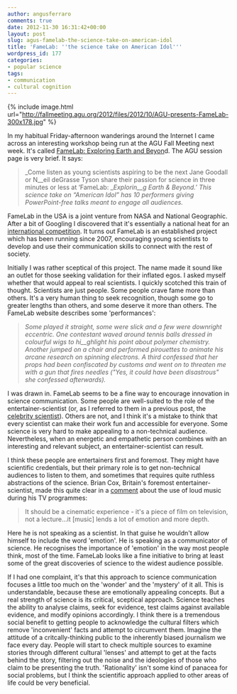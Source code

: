 ```yaml
---
author: angusferraro
comments: true
date: 2012-11-30 16:31:42+00:00
layout: post
slug: agus-famelab-the-science-take-on-american-idol
title: 'FameLab: ''the science take on American Idol'''
wordpress_id: 177
categories:
- popular science
tags:
- communication
- cultural cognition
---
```


{% include image.html
url="http://fallmeeting.agu.org/2012/files/2012/10/AGU-presents-FameLab-300x178.jpg"
%}

In my habitual Friday-afternoon wanderings around the Internet I came
across an interesting workshop being run at the AGU Fall Meeting next
week. It's called
[FameLab: Exploring Earth and Beyon](http://fallmeeting.agu.org/2012/events/famelab-exploring-earth-and-beyond/)d. The
AGU session page is very brief. It says:

>  _Come listen as young scientists aspiring to be the next Jane
> Goodall or N__eil deGrasse Tyson share their passion for science in
> three minutes or less at ‘FameLab: __Explorin__g Earth & Beyond.’
> This science take on “American Idol” has 10 performers giving
> PowerPoint-free talks meant to engage all audiences._ </blockquote>

FameLab in the USA is a joint venture from NASA and National
Geographic. After a bit of Googling I discovered that it's essentially
a national heat for an
[international competition](http://famelab.org/about-us/international-final-2012). It
turns out FameLab is an established project which has been running
since 2007, encouraging young scientists to develop and use their
communication skills to connect with the rest of society.

Initially I was rather sceptical of this project. The name made it
sound like an outlet for those seeking validation for their inflated
egos. I asked myself whether that would appeal to real scientists. I
quickly scotched this train of thought. Scientists are just
people. Some people crave fame more than others. It's a very human
thing to seek recognition, though some go to greater lengths than
others, and some deserve it more than others. The FameLab website
describes some 'performances':

>  _Some played it straight, some were slick and a few were downright
> eccentric. One contestant waved around tennis balls dressed in
> colourful wigs to hi__ghlight his point about polymer
> chemistry. Another jumped on a chair and performed pirouettes to
> animate his arcane research on spinning electrons. A third confessed
> that her props had been confiscated by customs and went on to
> threaten me with a gun that fires needles ("Yes, it could have been
> disastrous" she confessed afterwards)._ </blockquote>

I was drawn in. FameLab seems to be a fine way to encourage innovation
in science communication. Some people are well-suited to the role of
the entertainer-scientist (or, as I referred to them in a previous
post, the
[celebrity scientist](http://angusferraro.wordpress.com/2012/09/25/climate-science-what-makes-it-exciting/)). Others
are not, and I think it's a mistake to think that every scientist can
make their work fun and accessible for everyone. Some science is very
hard to make appealing to a non-technical audience. Nevertheless, when
an energetic and empathetic person combines with an interesting and
relevant subject, an entertainer-scientist can result.

I think these people are entertainers first and foremost. They might
have scientific credentials, but their primary role is to get
non-technical audiences to listen to them, and sometimes that requires
quite ruthless abstractions of the science. Brian Cox, Britain's
foremost entertainer-scientist, made this quite clear in a
[comment](http://www.bbc.co.uk/news/entertainment-arts-12733793) about
the use of loud music during his TV programmes:

> It should be a cinematic experience - it's a piece of film on
> television, not a lecture...it [music] lends a lot of emotion and
> more depth.

Here he is not speaking as a scientist. In that guise he wouldn't
allow himself to include the word 'emotion'. He is speaking as a
communicator of science. He recognises the importance of 'emotion' in
the way most people think, most of the time. FameLab looks like a fine
initiative to bring at least some of the great discoveries of science
to the widest audience possible.

If I had one complaint, it's that this approach to science
communication focuses a little too much on the 'wonder' and the
'mystery' of it all. This is understandable, because these are
emotionally appealing concepts. But a real strength of science is its
critical, sceptical approach. Science teaches the ability to analyse
claims, seek for evidence, test claims against available evidence, and
modify opinions accordingly. I think there is a tremendous social
benefit to getting people to acknowledge the cultural filters which
remove 'inconvenient' facts and attempt to circumvent them. Imagine
the attitude of a critcally-thinking public to the inherently biased
journalism we face every day. People will start to check multiple
sources to examine stories through different cultural 'lenses' and
attempt to get at the facts behind the story, filtering out the noise
and the ideologies of those who claim to be presenting the
truth. 'Rationality' isn't some kind of panacea for social problems,
but I think the scientific approach applied to other areas of life
could be very beneficial.
